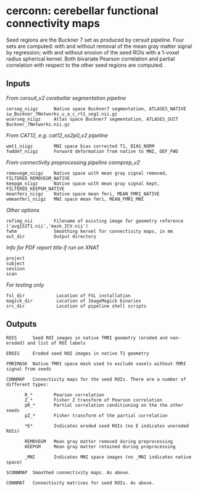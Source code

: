 # cerconn: cerebellar functional connectivity maps

Seed regions are the Buckner 7 set as produced by cersuit pipeline. Four sets are computed: with 
and without removal of the mean gray matter signal by regression; with and without erosion of the
seed ROIs with a 1-voxel radius spherical kernel. Both bivariate Pearson correlation and partial
correlation with respect to the other seed regions are computed.

## Inputs

*From cersuit_v2 cerebellar segmentation pipeline*
    
    cerseg_niigz      Native space Buckner7 segmentation, ATLASES_NATIVE iw_Buckner_7Networks_u_a_c_rt1_seg1.nii.gz
    wcerseg_niigz     Atlas space Buckner7 segmentation, ATLASES_SUIT Buckner_7Networks.nii.gz

*From CAT12, e.g. cat12_ss2p0_v2 pipeline*
    
    wmt1_niigz        MNI space bias corrected T1, BIAS_NORM
    fwddef_niigz      Forward deformation from native to MNI, DEF_FWD
    

*From connectivity preprocessing pipeline connprep_v2*
    
    removegm_niigz    Native space with mean gray signal removed, FILTERED_REMOVEGM_NATIVE
    keepgm_niigz      Native space with mean gray signal kept, FILTERED_KEEPGM_NATIVE
    meanfmri_niigz    Native space mean fmri, MEAN_FMRI_NATIVE
    wmeanfmri_niigz   MNI space mean fmri, MEAN_FMRI_MNI


*Other options*
    
    refimg_nii        Filename of existing image for geometry reference ('avg152T1.nii','mask_ICV.nii')
    fwhm              Smoothing kernel for connectivity maps, in mm
    out_dir           Output directory

*Info for PDF report title if run on XNAT*
    
    project
    subject
    session
    scan

*For testing only*
    
    fsl_dir            Location of FSL installation
    magick_dir         Location of ImageMagick binaries
    src_dir            Location of pipeline shell scripts


## Outputs

    ROIS      Seed ROI images in native fMRI geometry (eroded and non-eroded) and list of ROI labels
    
    EROIS     Eroded seed ROI images in native T1 geometry
    
    FMRIMASK  Native fMRI space mask used to exclude voxels without fMRI signal from seeds
    
    CONNMAP   Connectivity maps for the seed ROIs. There are a number of different types:
    
           R_*        Pearson correlation
           Z_*        Fisher Z transform of Pearson correlation
           pR_*       Partial correlation conditioning on the the other seeds
           pZ_*       Fisher transform of the partial correlation
      
           *E*        Indicates eroded seed ROIs (no E indicates uneroded ROIs)
              
           REMOVEGM   Mean gray matter removed during preprocessing
           KEEPGM     Mean gray matter retained during preprocessing
      
           _MNI       Indicates MNI space images (no _MNI indicates native space)
    
    SCONNMAP  Smoothed connectivity maps. As above.
    
    CONNMAT   Connectivity matrices for seed ROIs. As above.

